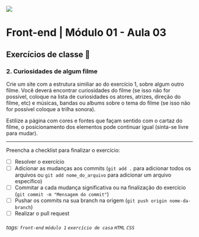 ![](https://i.imgur.com/xG74tOh.png)

# Front-end | Módulo 01 - Aula 03

## Exercícios de classe 🏫

### 2. Curiosidades de algum filme

Crie um site com a estrutura similiar ao do exercício 1, sobre algum outro filme. Você deverá encontrar curiosidades do filme (se isso não for possível, coloque na lista de curiosidades os atores, atrizes, direção do filme, etc) e músicas, bandas ou albums sobre o tema do filme (se isso não for possível coloque a trilha sonora).

Estilize a página com cores e fontes que façam sentido com o cartaz do filme, o posicionamento dos elementos pode continuar igual (sinta-se livre para mudar).

---

Preencha a checklist para finalizar o exercício:

- [ ] Resolver o exercício
- [ ] Adicionar as mudanças aos commits (`git add .` para adicionar todos os arquivos ou `git add nome_do_arquivo` para adicionar um arquivo específico)
- [ ] Commitar a cada mudança significativa ou na finalização do exercício (`git commit -m "Mensagem do commit"`)
- [ ] Pushar os commits na sua branch na origem (`git push origin nome-da-branch`)
- [ ] Realizar o pull request

###### tags: `front-end` `módulo 1` `exercício de casa` `HTML` `CSS`
